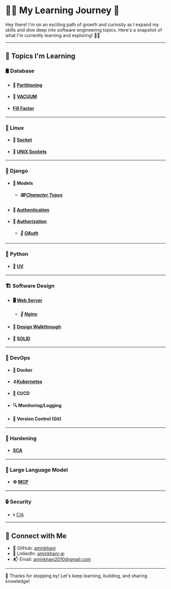 # 👨‍💻 My Learning Journey 🚀

Hey there! I'm on an exciting path of growth and curiosity as I expand my skills and dive deep into software engineering topics. Here's a snapshot of what I'm currently learning and exploring! 🌱✨

---
## 🧠 Topics I'm Learning

### 🛢️ Database

- #### 🔢 [Partitioning](/Stuff/Database/Partitioning.md)
- #### 🧼 [VACUUM](/Stuff/Database/VACUUM.md)
- #### [Fill Factor](/Stuff/Database/FillFactor.md)
---
### 🐧 Linux

- #### 🔌 [Socket](/Stuff/Linux/Socket.md)
- #### 🧷 [UNIX Sockets](/Stuff/Linux/UnixSockets.md)
---
### 🐍 Django

- #### 📑 Models
	- ##### ⌨️ [Character Types](/Stuff/Django/Models/CharacterTypes)
- #### 🔐 [Authentication](/Stuff/Django/Authentication.md)
- #### 🔑 [Authorization](/Stuff/Django/Authorization.md)
	- ##### 🚪 [OAuth](/Stuff/Django/OAuth.md)
---
### 🐍 Python

- #### 🚀 [UV](/Stuff/Python/UV.md)
---
### 🏗️ Software Design

- #### 🖥️ [Web Server](/Stuff/SoftwareDesign/WebServer/WebServer.md)
	- ##### 🚦 [Nginx](/Stuff/SoftwareDesign/WebServer/Nginx.md)
- #### 🧩 [Design Walkthrough](/Stuff/SoftwareDesign/DesignWalkthrough.md)
- #### 📐 [SOLID](/Stuff/SoftwareDesign/SOLID.md)
---
### 🚀 DevOps

- #### 🐳 Docker
- #### ⚓[Kubernetes](./Stuff/DevOps/Kubernetes/README.md)
- #### 🧪 CI/CD
- #### 🔍 Monitoring/Logging
- #### 🔄 Version Control (Git)
---
### 🔐 Hardening

- #### [SCA](/Stuff/Hardening/SCA.md)
---
### 🧠 Large Language Model

- #### ⚙️ [MCP](/Stuff/LLM/MCP.md)

---
### 🔒 Security

- 🌀 [CIA](/Stuff/Security/CIA.md)
---
## 🔗 Connect with Me

- 🐙 GitHub: [aminkhani](https://github.com/aminkhani)
- 💼 LinkedIn: [aminkhani-ai](https://linkedin.com/in/aminkhani-ai)
- 📬 Email: aminkhani2010@gmail.com
---
🚀  Thanks for stopping by! Let's keep learning, building, and sharing knowledge!
